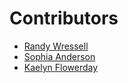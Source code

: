 # Contributors
- [Randy Wressell](https://github.com/randy5235/)
- [Sophia Anderson](https://github.com/MissManaphy)
- [Kaelyn Flowerday](https://github.com/kaelynflow)
